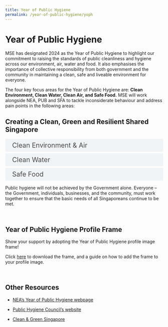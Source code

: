 ```yaml
---
title: Year of Public Hygiene
permalink: /year-of-public-hygiene/yoph
---
```

<style>

input {
	display: none;
}
label {
	display: block;
	padding: 8px 22px;
	margin: 0 0 5px 0;
	cursor: pointor;
	background: #F0F4F6;
	border-radius: 3px;
	color: #484848;
	transition: ease .5s;
	font-size: 1.5em;
}

label:hover {
	background: #4a96b0;
	color: #FFF;
}

.accordion-content {
	/* background: #E2E5F6; */
	padding: 10px 0px 30px 30px;
	/* border: 1px solid #484848; */
	margin: 0 0 1px 0;
	border-radius: 3px;
}

input + label + .accordion-content {
	display: none;
}

input:checked + label + .accordion-content {
	display: none;
}

input:checked + label + .accordion-content {
	display: block;
}

</style>
<!-- End of accordion -->

<h1>Year of Public Hygiene</h1>
<p>MSE has designated 2024 as the Year of Public Hygiene to highlight our commitment to raising the standards of public cleanliness and hygiene across our environment, air, water and food. It also emphasises the importance of collective responsibility from both government and the community in maintaining a clean, safe and liveable environment for everyone.</p>

<p>The four key focus areas for the Year of Public Hygiene are: <b>Clean Environment, Clean Water, Clean Air, and Safe Food.</b> MSE will work alongside NEA, PUB and SFA to tackle inconsiderate behaviour and address pain points in the following areas:</p>

<div class="container">
	
<h2 id="our-main-plans">Creating a Clean, Green and Resilient Shared Singapore</h2>
<div>
	<input type="checkbox" id="title1"  /><label for="title1">Clean Environment & Air</label>
	<div class="accordion-content">
		<p><b>Managing Littering Hotspots</b><br>
    NEA will adopt a more targeted approach with stepped up enforcement, greater use of technology and community involvement to keep our common spaces clean and deter potential litterbugs.</p>
		<p><b>Tackling Unhygienic Public Toilets</b><br>
    A Public Toilets Taskforce will be formed, tapping on the expertise of public sector agencies, town councils, premises managers, academia and trade and industry associations, to address the problem of dirty public toilets holistically.</p>
      <p><b>Enhancing Vector Control</b><br>
      NEA will leverage technology to eliminate potential rat nesting grounds, and expand <i>Project Wolbachia</i> to combat dengue.</p>
      <p><b>Preserving the Quality of Indoor Air</b><br>
      NEA will progressively introduce limits on formaldehyde, starting with interior paint, to safeguard public health.</p>
	</div>
	<input type="checkbox" id="title2"  /><label for="title2">Clean Water</label>
	<div class="accordion-content">
	<p><b>Keeping our waterways clean</b><br>
      Our reservoirs serve as a source of water supply for our nation. Everyone has a role to play to keep our water catchments clean by keeping litter and other pollutants out of the water bodies.</p>
    <p><b>Disposing used water properly</b><br>
      Our used water network is designed to collect and convey used water and not waste, oil and grease. We must ensure proper waste disposal to keep our public and private sewers free-flowing, and minimise chokes that can result in public health issues.</p>
      <p>PUB continues to collaborate with our partners to educate the public and businesses on the importance of keeping our waterways clean and ensuring proper waste disposal. </p>
	</div>
	<input type="checkbox" id="title3"  /><label for="title3">Safe Food</label>
	<div class="accordion-content">
		<p><b>Leveraging science, data and technology to enhance food safety</b><br>
      SFA adopts a data-driven inspection regime targeted as food establishments with high propensity of food safety lapses to detect non-compliances and food safety lapses early. This will eliminate or minimise the occurrence of foodborne outbreaks and food safety incidents. </p>
	<p><b>Safeguarding food safety through good public hygiene</b><br>
      SFA and NEA continue to work together to ensure proper refuse management and pest control at food establishments as part of our continued efforts to ensure food safety. Food operators must do their part to upkeep good food preparation practices and ensure their premises are clean and well-maintained.</p>
      <p><b>Ensuring joint responsibility for food safety</b><br>
      SFA is developing a new Food Safety and Security Bill (FSSB) to enhance our food safety and security regime to better protect the public and facilitate joint responsibility between industry, consumers and the Government.</p>
	</div>
</div>

<p>Public hygiene will not be achieved by the Government alone. Everyone – the Government, individuals,  businesses, and the community, must work together to ensure that the basic needs of all Singaporeans continue to be met.</p>

<br>

<h2>Year of Public Hygiene Profile Frame</h2>
<p>Show your support by adopting the Year of Public Hygiene profile image frame!</p>
<p>Click <a href="/year-of-public-hygiene/YoPH-social-media-frame-template-and-guide.pptx">here</a> to download the frame, and a guide on how to add the frame to your profile image.</p>

<br>

<h2>Other Resources</h2>

-	<a href="http://www.nea.gov.sg/our-services/year-of-public-hygiene">NEA’s Year of Public Hygiene webpage</a>  

-	<a href="http://www.publichygienecouncil.sg/">Public Hygiene Council’s website</a>
                                                                                 
-	<a href="http://www.cgs.gov.sg/">Clean & Green Singapore</a>

